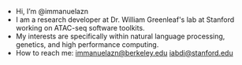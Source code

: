 - Hi, I’m @immanuelazn
- I am a research developer at Dr. William Greenleaf's lab at Stanford working on ATAC-seq software toolkits.  
- My interests are specifically within natural language processing, genetics, and high performance computing.
- How to reach me: 
immanuelazn@berkeley.edu
iabdi@stanford.edu

<!---
immanuelazn/immanuelazn is a ✨ special ✨ repository because its `README.md` (this file) appears on your GitHub profile.
You can click the Preview link to take a look at your changes.
--->

